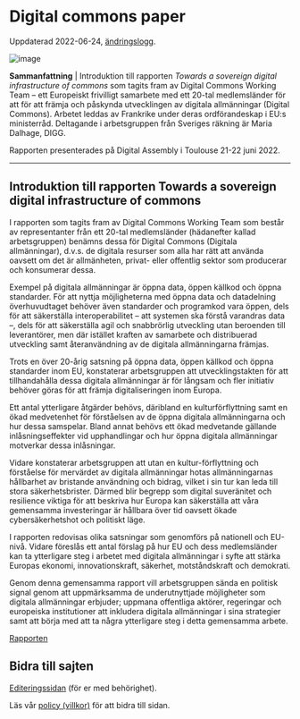 # Digital commons paper
Uppdaterad 2022-06-24, [ändringslogg](https://gitlab.com/open-data-knowledge-sharing/wiki/-/wikis/Digital-Workshopserie/history).

![image](https://gitlab.com/open-data-knowledge-sharing/wiki/-/wikis/uploads/4209fec93dc3a135943622f4227e6fe2/image.png)


**Sammanfattning** | Introduktion till rapporten *Towards a sovereign digital infrastructure of commons* som tagits fram av Digital Commons Working Team – ett Europeiskt frivilligt samarbete med ett 20-tal medlemsländer för att för att främja och påskynda utvecklingen av digitala allmänningar (Digital Commons). Arbetet leddas av Frankrike under deras ordförandeskap i EU:s ministerråd. Deltagande i arbetsgruppen från Sveriges räkning är Maria Dalhage, DIGG.

Rapporten presenterades på Digital Assembly i Toulouse 21-22 juni 2022.

<hr/>

## Introduktion till rapporten Towards a sovereign digital infrastructure of commons
I rapporten som tagits fram av Digital Commons Working Team som består av representanter från ett 20-tal medlemsländer (hädanefter kallad arbetsgruppen) benämns dessa för Digital Commons (Digitala allmänningar), d.v.s. de digitala resurser som alla har rätt att använda oavsett om det är allmänheten, privat- eller offentlig sektor som producerar och konsumerar dessa. 

Exempel på digitala allmänningar är öppna data, öppen källkod och öppna standarder. För att nyttja möjligheterna med öppna data och datadelning överhuvudtaget behöver även standarder och programkod vara öppen, dels för att säkerställa interoperabilitet – att systemen ska förstå varandras data –, dels för att säkerställa agil och snabbrörlig utveckling utan beroenden till leverantörer, men där istället kraften av samarbete och distribuerad utveckling samt återanvändning av de digitala allmänningarna främjas. 

Trots en över 20-årig satsning på öppna data, öppen källkod och öppna standarder inom EU, konstaterar arbetsgruppen att utvecklingstakten för att tillhandahålla dessa digitala allmänningar är för långsam och fler initiativ behöver göras för att främja digitaliseringen inom Europa. 

Ett antal ytterligare åtgärder behövs, däribland en kulturförflyttning samt en ökad medvetenhet för förståelsen av de öppna digitala allmänningarna och hur dessa samspelar. Bland annat behövs ett ökad medvetande gällande inlåsningseffekter vid upphandlingar och hur öppna digitala allmänningar motverkar dessa inlåsningar. 

Vidare konstaterar arbetsgruppen att utan en kultur-förflyttning och förståelse för mervärdet av digitala allmänningar hotas allmänningarnas hållbarhet av bristande användning och bidrag, vilket i sin tur kan leda till stora säkerhetsbrister. Därmed blir begrepp som digital suveränitet och resilience viktiga för att beskriva hur Europa kan säkerställa att våra gemensamma investeringar är hållbara över tid oavsett ökade cybersäkerhetshot och politiskt läge. 

I rapporten redovisas olika satsningar som genomförs på nationell och EU-nivå. Vidare föreslås ett antal förslag på hur EU och dess medlemsländer kan ta ytterligare steg  i arbetet med digitala allmänningar i syfte att stärka Europas ekonomi, innovationskraft, säkerhet, motståndskraft och demokrati. 

Genom denna gemensamma rapport vill arbetsgruppen sända en politisk signal genom att uppmärksamma de underutnyttjade möjligheter som digitala allmänningar erbjuder; uppmana offentliga aktörer, regeringar och europeiska institutioner att inkludera digitala allmänningar i sina strategier samt att börja med att ta några ytterligare steg i detta gemensamma arbete.

[Rapporten](https://www.diplomatie.gouv.fr/IMG/pdf/report_of_the_european_working_team_on_digital_commons_digital_assembly_june_2022_wnetherlands_cle843dbf.pdf)

## Bidra till sajten

[Editeringssidan](https://gitlab.com/open-data-knowledge-sharing/wiki/-/wikis/Digital-Commons-paper) (för er med behörighet).

Läs vår [policy (villkor)](https://nosad.se/Policy) för att bidra till sidan.
